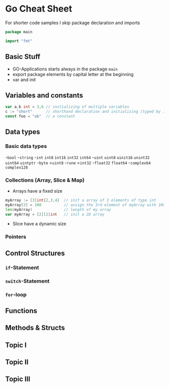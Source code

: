 # Go Cheat Sheet


For shorter code samples I skip package declaration and imports

<!-- code -->
```go
package main

import "fmt"
```

## Basic Stuff

- GO-Applications starts always in the package `main`
- export package elements by capital letter at the beginning
- var and init

## Variables and constants

```go
var a,b int = 3,6 // initializing of multiple variables
c := "short"      // shorthand declaration and initializing (typed by its value)
const foo = "ab"  // a constant
```

## Data types
### Basic data types
-`bool`
-`string`
-`int`	  `int8`  `int16`		 `int32`	  `int64`
-`uint`	`uint8`	`uinit16`	 `unint32` 	`uint64` 	`uintptr`
-`byte` =`uint8`
-`rune` =`int32`
-`float32` `float64`
-`complex64` `complex128`

### Collections (Array, Slice & Map)

- Arrays have a fixed size
```go
myArray := [3]int{2,3,4}  // init a array of 3 elements of type int
myArray[3] = 100          // assign the 3rd element of myArray with 100
len(myArray)              // length of my array
var myArray = [2][2]int   // init a 2D array
```

- Slice have a dynamic size

### Pointers

## Control Structures
### `if`-Statement
### `switch`-Statement
### `for`-loop

## Functions

## Methods & Structs


## Topic I



## Topic II



## Topic III
